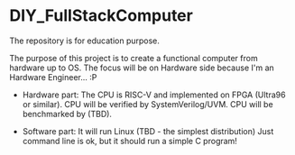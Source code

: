 # DIY_FullStackComputer
The repository is for education purpose.

The purpose of this project is to create a functional computer from hardware up to OS.
The focus will be on Hardware side because I'm an Hardware Engineer... :P

* Hardware part:
The CPU is RISC-V and implemented on FPGA (Ultra96 or similar).
CPU will be verified by SystemVerilog/UVM.
CPU will be benchmarked by (TBD).

* Software part:
It will run Linux (TBD - the simplest distribution)
Just command line is ok, but it should run a simple C program!
